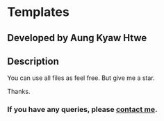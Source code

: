 # Templates
## Developed by Aung Kyaw Htwe

## Description
You can use all files as feel free. 
But give me a star. 

Thanks.

### If you have any queries, please <a href="mailto:dev.aungkyawhtwe@gmail.com">contact me</a>.
